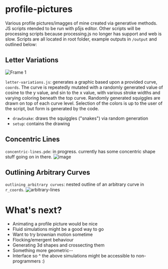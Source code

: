 # profile-pictures
Various profile pictures/imagges of mine created via generative methods. JS scripts ntended to be run with p5js editor. Other scripts will be processing scripts because processing.js no longer has support and web is slow. Scripts are all located in root folder, example outputs in `/output` and outlined below: 

## Letter Variations
![Frame 1](https://user-images.githubusercontent.com/45301066/203423277-93ddcd7b-d0ef-43e3-ac9e-b55a239760a0.png)


`letter-variations.js`: generates a graphic based upon a provided curve, `coords`. The curve is repeatedly mutated with a randomly generated value of cosine to the y value, and sin to the x value, with various stroke widths and varying coloring beneath the top curve. Randomly generated squiggles are drawn on top of each curve level. Selection of the colors is up to the user of the script, but form is generated by the code. 
  - `drawSnake`: draws the squiggles ("snakes") via random generation 
  - `setup`: contains the drawing 

## Concentric Lines
`concentric-lines.pde`: in progress. currently has some concentric shape stuff going on in there. 
![image](https://github.com/heylookitsme/profile-pictures/assets/45301066/f97945ab-1391-446d-acdd-fa8ae6096baf)

## Outlining Arbitrary Curves 
`outlining arbitrary curves`: nested outline of an arbitrary curve in `r_coords`. 
![arbitrary-lines](https://github.com/heylookitsme/profile-pictures/assets/45301066/927adb9c-6825-413c-92a6-074f4d31ea98)


# What's next?
- Animating a profile picture would be nice 
- Fluid simulations might be a good way to go
- Want to try brownian motion sometime
- Flocking/emergent behaviour 
- Generating 3d shapes and crossecting them 
- Something more geometric-- 
- Interface so ^ the above simulations might be accessible to non-programmers :) 
